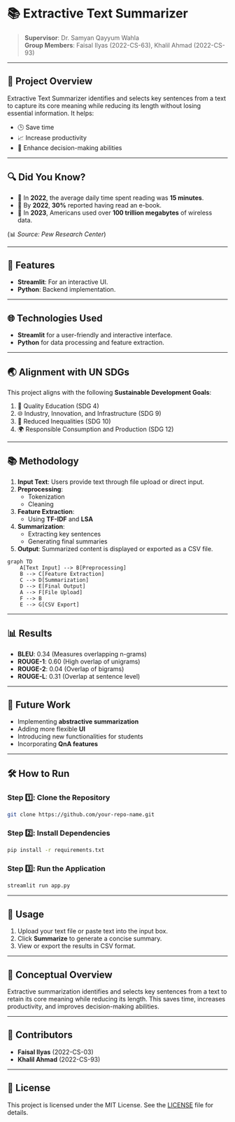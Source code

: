 # 📚 Extractive Text Summarizer

> **Supervisor**: Dr. Samyan Qayyum Wahla  
> **Group Members**: Faisal Ilyas (2022-CS-63), Khalil Ahmad (2022-CS-93)

---

## 🚀 Project Overview
Extractive Text Summarizer identifies and selects key sentences from a text to capture its core meaning while reducing its length without losing essential information. It helps:

- 🕒 Save time
- 📈 Increase productivity
- 🧠 Enhance decision-making abilities

---

## 🔍 Did You Know?

- 📖 In **2022**, the average daily time spent reading was **15 minutes**.
- 📘 By **2022**, **30%** reported having read an e-book.
- 📶 In **2023**, Americans used over **100 trillion megabytes** of wireless data.

(📊 *Source: Pew Research Center*)

---

## 🌟 Features

- **Streamlit**: For an interactive UI.
- **Python**: Backend implementation.

---

## 🌐 Technologies Used

- **Streamlit** for a user-friendly and interactive interface.
- **Python** for data processing and feature extraction.

---

## 🌏 Alignment with UN SDGs

This project aligns with the following **Sustainable Development Goals**:

1. 🏫 Quality Education (SDG 4)
2. 🌐 Industry, Innovation, and Infrastructure (SDG 9)
3. 🔄 Reduced Inequalities (SDG 10)
4. 🌍 Responsible Consumption and Production (SDG 12)

---

## 📚 Methodology

1. **Input Text**: Users provide text through file upload or direct input.
2. **Preprocessing**:
   - Tokenization
   - Cleaning
3. **Feature Extraction**:
   - Using **TF-IDF** and **LSA**
4. **Summarization**:
   - Extracting key sentences
   - Generating final summaries
5. **Output**: Summarized content is displayed or exported as a CSV file.

```mermaid
graph TD
    A[Text Input] --> B[Preprocessing]
    B --> C[Feature Extraction]
    C --> D[Summarization]
    D --> E[Final Output]
    A --> F[File Upload]
    F --> B
    E --> G[CSV Export]
```

---

## 📊 Results

- **BLEU**: 0.34 (Measures overlapping n-grams)
- **ROUGE-1**: 0.60 (High overlap of unigrams)
- **ROUGE-2**: 0.04 (Overlap of bigrams)
- **ROUGE-L**: 0.31 (Overlap at sentence level)

---

## 🔮 Future Work

- Implementing **abstractive summarization**
- Adding more flexible **UI**
- Introducing new functionalities for students
- Incorporating **QnA features**

---

## 🛠 How to Run

### Step 1️⃣: Clone the Repository
```bash
git clone https://github.com/your-repo-name.git
```

### Step 2️⃣: Install Dependencies
```bash
pip install -r requirements.txt
```

### Step 3️⃣: Run the Application
```bash
streamlit run app.py
```

---

## 🎯 Usage

1. Upload your text file or paste text into the input box.
2. Click **Summarize** to generate a concise summary.
3. View or export the results in CSV format.

---

## 🧠 Conceptual Overview
Extractive summarization identifies and selects key sentences from a text to retain its core meaning while reducing its length. This saves time, increases productivity, and improves decision-making abilities.

---

## 🤝 Contributors

- **Faisal Ilyas** (2022-CS-03)  
- **Khalil Ahmad** (2022-CS-93)  

---

## 📜 License

This project is licensed under the MIT License. See the [LICENSE](LICENSE) file for details.
